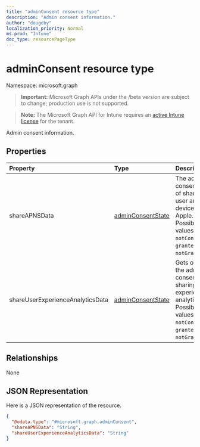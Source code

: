 ```yaml
---
title: "adminConsent resource type"
description: "Admin consent information."
author: "dougeby"
localization_priority: Normal
ms.prod: "Intune"
doc_type: resourcePageType
---
```


# adminConsent resource type

Namespace: microsoft.graph

> **Important:** Microsoft Graph APIs under the /beta version are subject to change; production use is not supported.

> **Note:** The Microsoft Graph API for Intune requires an [active Intune license](https://go.microsoft.com/fwlink/?linkid=839381) for the tenant.

Admin consent information.

## Properties
|Property|Type|Description|
|:---|:---|:---|
|shareAPNSData|[adminConsentState](../resources/intune-devices-adminconsentstate.md)|The admin consent state of sharing user and device data to Apple. Possible values are: `notConfigured`, `granted`, `notGranted`.|
|shareUserExperienceAnalyticsData|[adminConsentState](../resources/intune-devices-adminconsentstate.md)|Gets or sets the admin consent for sharing User experience analytics data. Possible values are: `notConfigured`, `granted`, `notGranted`.|

## Relationships
None

## JSON Representation
Here is a JSON representation of the resource.
<!-- {
  "blockType": "resource",
  "@odata.type": "microsoft.graph.adminConsent"
}
-->
``` json
{
  "@odata.type": "#microsoft.graph.adminConsent",
  "shareAPNSData": "String",
  "shareUserExperienceAnalyticsData": "String"
}
```



